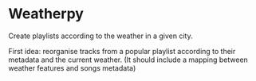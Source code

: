 # Weatherpy

Create playlists according to the weather in a given city. 

First idea: reorganise tracks from a popular playlist according to their metadata and the current weather. (It should include a mapping between weather features and songs metadata)
